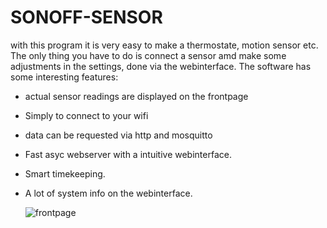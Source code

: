 # SONOFF-SENSOR
with this program it is very easy to make a thermostate, motion sensor etc. 
The only thing you have to do is connect a sensor amd make some adjustments in the settings, done via the webinterface.
The software has some interesting features:
- actual sensor readings are displayed on the frontpage
- Simply to connect to your wifi
- data can be requested via http and mosquitto
- Fast asyc webserver with a intuitive webinterface.
- Smart timekeeping.
- A lot of system info on the webinterface.

  ![frontpage](https://github.com/user-attachments/assets/80ca500e-1aaa-4897-a1f6-de6520d11f89)

